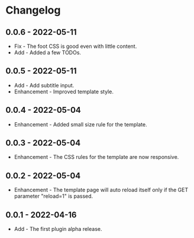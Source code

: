 # Changelog

## 0.0.6 - 2022-05-11

* Fix - The foot CSS is good even with little content.
* Add - Added a few TODOs.

## 0.0.5 - 2022-05-11

* Add - Add subtitle input.
* Enhancement - Improved template style.

## 0.0.4 - 2022-05-04

* Enhancement - Added small size rule for the template.

## 0.0.3 - 2022-05-04

* Enhancement - The CSS rules for the template are now responsive.

## 0.0.2 - 2022-05-04

* Enhancement - The template page will auto reload itself only if the GET parameter "reload=1" is passed.

## 0.0.1 - 2022-04-16

* Add - The first plugin alpha release.
